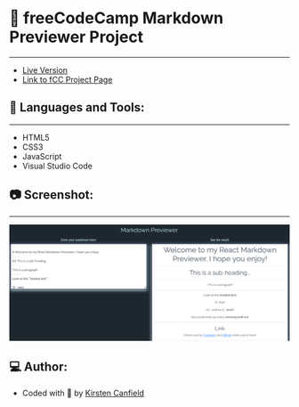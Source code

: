 # :notebook: freeCodeCamp Markdown Previewer Project
------
+ [Live Version](https://codepen.io/chillhumanoid/full/gOKNmwy)
+ [Link to fCC Project Page](https://www.freecodecamp.org/learn/front-end-development-libraries/front-end-development-libraries-projects/build-a-markdown-previewer)

## :wrench: Languages and Tools:
------
+ HTML5
+ CSS3
+ JavaScript
+ Visual Studio Code

## :camera: Screenshot:
------
![Project Preview](https://github.com/ChillHumanoid/fCC-Markdown-Previewer/blob/main/project-preview.png)

## :computer: Author:
+ Coded with :blue_heart: by [Kirsten Canfield](https://github.com/ChillHumanoid)

 
